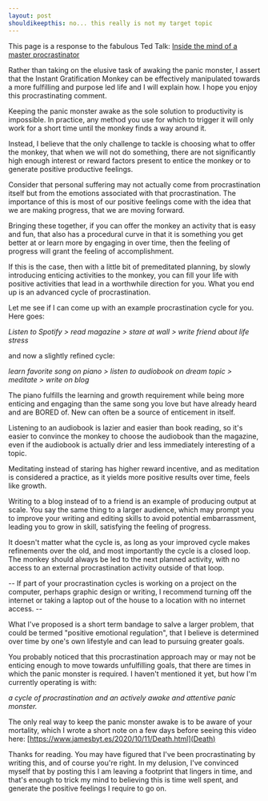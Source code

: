 ```yaml
---
layout: post
shouldikeepthis: no... this really is not my target topic 
---
```


This page is a response to the fabulous Ted Talk:
[Inside the mind of a master procrastinator](https://www.youtube.com/watch?v=arj7oStGLkU&t=7s&ab_channel=TED)


Rather than taking on the elusive task of awaking the panic monster,
I assert that the Instant Gratification Monkey can be effectively manipulated
towards a more fulfilling and purpose led life and I will explain how. I hope
you enjoy this procrastinating comment.

Keeping the panic monster awake as the sole solution to productivity is impossible.
In practice, any method you use for which to trigger it will only work for a
short time until the monkey finds a way around it.

Instead, I believe that the only challenge to tackle is choosing what to offer
the monkey, that when we will not do something, there are not significantly
high enough interest or reward factors present to entice the monkey or to
generate positive productive feelings.

Consider that personal suffering may not actually come from
procrastination itself but from the emotions associated with that procrastination.
The importance of this is most of our positive feelings come with the idea that
we are making progress, that we are moving forward.

Bringing these together, if you can offer the monkey an activity that is
easy and fun, that also has a procedural curve in that it is something you get
better at or learn more by engaging in over time, then the feeling of progress will
grant the feeling of accomplishment.

If this is the case, then with a little bit of premeditated planning,
by slowly introducing enticing activities to the monkey,
you can fill your life with positive activities that lead in a worthwhile direction
for you. What you end up is an advanced cycle of procrastination.

Let me see if I can come up with an example procrastination cycle for you. Here goes:

_Listen to Spotify > read magazine > stare at wall > write friend about life stress_

and now a slightly refined cycle:

_learn favorite song on piano > listen to audiobook on dream topic > meditate > write on blog_

The piano fulfills the learning and growth requirement while being more enticing
and engaging than the same song you love but have already heard and are BORED of.
New can often be a source of enticement in itself.

Listening to an audiobook is lazier and easier than book reading, so
it's easier to convince the monkey to choose the audiobook than the magazine, even
if the audiobook is actually drier and less immediately interesting of a topic.

Meditating instead of staring has higher reward incentive, and as meditation is
considered a practice, as it yields more positive results over time, feels like growth.

Writing to a blog instead of to a friend is an example of producing output
at scale. You say the same thing to a larger audience, which may prompt you to
improve your writing and editing skills to avoid potential embarrassment, leading
you to grow in skill, satisfying the feeling of progress.

It doesn't matter what the cycle is, as long as your improved cycle makes refinements
over the old, and most importantly the cycle is a closed loop. The monkey should
always be led to the next planned activity, with no access to an external
procrastination activity outside of that loop.

-- If part of your procrastination cycles is working on a project on the computer, perhaps graphic design or writing,
I recommend turning off the internet or taking a laptop out of the house to a location
with no internet access. --

What I've proposed is a short term bandage to salve a larger problem,
that could be termed "positive emotional regulation", that I believe is
determined over time by one's own lifestyle and can lead to pursuing greater
goals.

You probably noticed that this procrastination approach may or may not
be enticing enough to move towards unfulfilling goals, that there are times in
which the panic monster is required. I haven't mentioned it yet, but how I'm
currently operating is with:

_a cycle of procrastination and an actively awake and
attentive panic monster._

The only real way to keep the panic monster awake is to be aware of your mortality,
which I wrote a short note on a few days before seeing this video here:
[https://www.jamesbyt.es/2020/10/11/Death.html](Death)

Thanks for reading. You may have figured that I've been procrastinating by writing
this, and of course you're right. In my delusion, I've convinced myself that by
posting this I am leaving a footprint that lingers in time, and that's enough to
trick my mind to believing this is time well spent, and generate the positive feelings I require to go on.
